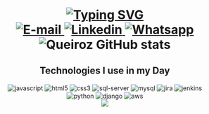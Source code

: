 <h1 align="center">
  <a href="https://git.io/typing-svg">
    <img src="https://readme-typing-svg.herokuapp.com?font=Fira+Code&weight=500&size=26&duration=5006&pause=1000&color=20C1F8&background=FF758400&random=true&width=435&lines=++Hi!%2C+++++++++++I'M+Felipe+👋+👨‍💻" alt="Typing SVG" />


<div align="center">
  <a href="https://https://mail.google.com">
    <img src="https://img.shields.io/badge/Gmail-D14836?style=for-the-badge&logo=gmail&logoColor=white" alt="E-mail" />
  </a>
  <a href="https://www.linkedin.com/in/felipe-oliveira-73b9a822b/">
    <img src="https://img.shields.io/badge/LinkedIn-0077B5?style=for-the-badge&logo=linkedin&logoColor=white" alt="Linkedin" />
  </a>
  <a href="https://wa.me/qr/Q56PZKMVX5FXE1">
    <img src="https://img.shields.io/badge/WhatsApp-25D366?style=for-the-badge&logo=whatsapp&logoColor=white" alt="Whatsapp" />
  </a>
</div>

<div align="center">
  <img src="https://github-readme-stats.vercel.app/api?username=Feelpzs&show_icons=true&theme=tokyonight" alt="Queiroz GitHub stats" />
</div>

<h2 align="center">Technologies I use in my Day</h2>

<div align="center" style="display: inline_block">
  <img align="center" alt="javascript" src="https://img.shields.io/badge/JavaScript-F7DF1E?style=for-the-badge&logo=javascript&logoColor=black" />
  <img align="center" alt="html5" src="https://img.shields.io/badge/HTML5-E34F26?style=for-the-badge&logo=html5&logoColor=white" />
  <img align="center" alt="css3" src="https://img.shields.io/badge/CSS3-1572B6?style=for-the-badge&logo=css3&logoColor=white" />
  <img align="center" alt="sql-server" src="https://img.shields.io/badge/Microsoft%20SQL%20Server-CC2927?style=for-the-badge&logo=microsoft%20sql%20server&logoColor=white" />
  <img align="center" alt="mysql" src="https://img.shields.io/badge/MySQL-005C84?style=for-the-badge&logo=mysql&logoColor=white" />
  <img align="center" alt="jira" src="https://img.shields.io/badge/Jira-0052CC?style=for-the-badge&logo=Jira&logoColor=white" />
  <img align="center" alt="jenkins" src="https://img.shields.io/badge/Jenkins-D24939?style=for-the-badge&logo=Jenkins&logoColor=white" />
  <img align="center" alt="python" src="https://img.shields.io/badge/Python-3776AB?style=for-the-badge&logo=python&logoColor=white" />
  <img align="center" alt="django" src="https://img.shields.io/badge/Django-092E20?style=for-the-badge&logo=django&logoColor=white" />
  <img align="center" alt="aws" src="https://img.shields.io/badge/Amazon_AWS-232F3E?style=for-the-badge&logo=amazon-aws&logoColor=white" />
</div>

<div align="center">
  <img src="https://readme-typing-svg.herokuapp.com/?font=Righteous&size=35&center=true&vCenter=true&width=500&height=70&duration=4000&lines=Thanks+for+the+visit!;" />
</div>
